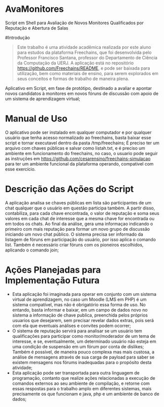 # AvaMonitores
Script em Shell para Avaliação de Novos Monitores Qualificados por Reputação e Abertura de Salas

#Introdução 
> Este trabalho é uma atividade acadêmica realizada por este aluno para estudos da plataforma Freechains, que foi desenvolvida pelo Professor Francisco Santana, professor do Departamento de Ciência da Computação da UERJ. A aplicação está no repositório https://github.com/Freechains/README, e pode ser baixada para utilização, bem como materiais de ensino, para serem explorados em seus conceitos e formas de trabalho de maneira plena.

Aplicativo em Script, em fase de protótipo, destinado a avaliar e apontar novos candidatos à monitores em novos fóruns de discussão com apoio de um sistema de aprendizagem virtual;

# Manual de Uso
O aplicativo pode ser instalado em qualquer computador e por qualquer usuário que tenha acesso normalizado ao freechains, basta baixar esse script e tornar executavel dentro da pasta /tmp/freechains; É preciso ter um arquivo com chaves públicas e salvar como listah.txt, e é preciso um ambiente em funcionamento do freechains, no caso, o usuario pode seguir as instruções em https://github.com/cesarensino/freechains-simulacao para ter um ambiente funcional da plataforma operando, compativel com esse exercício.

# Descrição das Ações do Script
A aplicação analisa se chaves públicas em lista são participantes de um chat qualquer que o usuário em questão participa também. A partir disso, contabiliza, para cada chave encontrada, o valor de reputação e soma seus valores em cada chat de interesse que a mesma chave for encontrada ou em todos os chats. Ao final da análise, gera uma informaçao indicando o primeiro com mais reputação para formar um novo grupo de discussão iniciando um novo chat público. 
O sistema precisa ser informado da listagem de fóruns em participação do usuário, por isso aplica o comando list. Também é necessário criar fóruns com os pioneiros escolhidos, aplicando o comando join;

# Ações Planejadas para Implementação Futura

- Esta aplicação foi imaginada para operar em conjunto com um sistema virtual de aprendizagem, no caso um Moodle (LMS em PHP) é um sistema compatível, mas não é obrigatório essa forma de uso. No entando, basta informar e baixar, em um campo de dados novo no sistema a informação de chave publica, preenchida pelos próprios usuarios que desejarem, sem precisar revelar dados extras, pois será com ela que eventuais análises e convites podem ocorrer;
- O sistema de reputação servirá para analisar se um usuário tem qualificações para participar como monitor/moderador de um tema de interesse, e se, eventualmente, um determinado usuário não esteja em uma condição de suspensão em um fórum por conta de dislikes; Também é possível, de maneira pouco complexa mas mais custosa, a análise de mensagens através de sua carga de payload para saber se existem mensagens nos fórums inadequadas para o propósito desta atividade;
- Esta aplicação pode ser transportada para outra linguagem de programação, contanto que realize ações relacionadas a execução de comandos externos ao seu ambiente de compilação, e retorne com essas respostas para o trabalho amplo em diferentes sistemas, mais precisamente os que funcionam e java, php e um ambiente de banco de dados;

  
